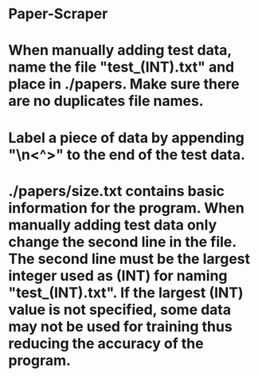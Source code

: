 # Paper-Scraper

# When manually adding test data, name the file "test_(INT).txt" and place in ./papers. Make sure there are no duplicates file names.

# Label a piece of data by appending "\n<^>" to the end of the test data.

# ./papers/size.txt contains basic information for the program. When manually adding test data only change the second line in the file. The second line must be the largest integer used as (INT) for naming "test_(INT).txt". If the largest (INT) value is not specified, some data may not be used for training thus reducing the accuracy of the program.